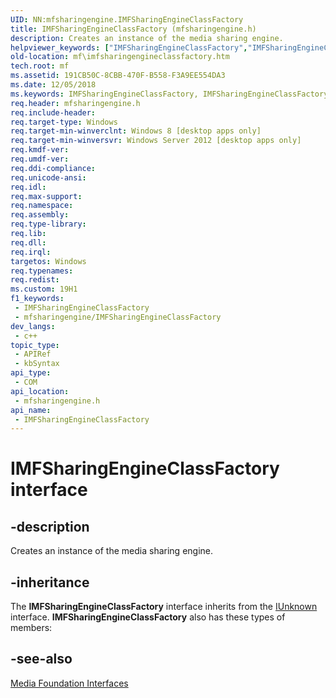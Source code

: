 ```yaml
---
UID: NN:mfsharingengine.IMFSharingEngineClassFactory
title: IMFSharingEngineClassFactory (mfsharingengine.h)
description: Creates an instance of the media sharing engine.
helpviewer_keywords: ["IMFSharingEngineClassFactory","IMFSharingEngineClassFactory interface [Media Foundation]","IMFSharingEngineClassFactory interface [Media Foundation]","described","mf.imfsharingengineclassfactory","mfsharingengine/IMFSharingEngineClassFactory"]
old-location: mf\imfsharingengineclassfactory.htm
tech.root: mf
ms.assetid: 191CB50C-8CBB-470F-B558-F3A9EE554DA3
ms.date: 12/05/2018
ms.keywords: IMFSharingEngineClassFactory, IMFSharingEngineClassFactory interface [Media Foundation], IMFSharingEngineClassFactory interface [Media Foundation],described, mf.imfsharingengineclassfactory, mfsharingengine/IMFSharingEngineClassFactory
req.header: mfsharingengine.h
req.include-header: 
req.target-type: Windows
req.target-min-winverclnt: Windows 8 [desktop apps only]
req.target-min-winversvr: Windows Server 2012 [desktop apps only]
req.kmdf-ver: 
req.umdf-ver: 
req.ddi-compliance: 
req.unicode-ansi: 
req.idl: 
req.max-support: 
req.namespace: 
req.assembly: 
req.type-library: 
req.lib: 
req.dll: 
req.irql: 
targetos: Windows
req.typenames: 
req.redist: 
ms.custom: 19H1
f1_keywords:
 - IMFSharingEngineClassFactory
 - mfsharingengine/IMFSharingEngineClassFactory
dev_langs:
 - c++
topic_type:
 - APIRef
 - kbSyntax
api_type:
 - COM
api_location:
 - mfsharingengine.h
api_name:
 - IMFSharingEngineClassFactory
---
```


# IMFSharingEngineClassFactory interface


## -description

Creates an instance of the media sharing engine.

## -inheritance

The <b>IMFSharingEngineClassFactory</b> interface inherits from the <a href="/windows/desktop/api/unknwn/nn-unknwn-iunknown">IUnknown</a> interface. <b>IMFSharingEngineClassFactory</b> also has these types of members:

## -see-also

<a href="/windows/desktop/medfound/media-foundation-interfaces">Media Foundation Interfaces</a>

